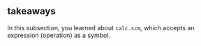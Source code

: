 ## takeaways

In this subsection, you learned about `calc.scm`, which accepts an expression
(operation) as a symbol.

